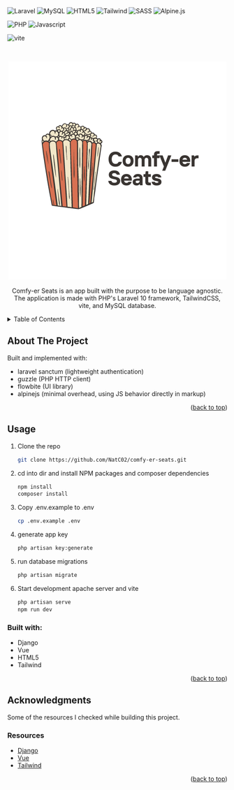 <div id="top"></div

![Laravel](https://img.shields.io/badge/laravel-%23FF2D20.svg?style=for-the-badge&logo=laravel&logoColor=white)
![MySQL](https://img.shields.io/badge/mysql-4479A1.svg?style=for-the-badge&logo=mysql&logoColor=white)
![HTML5](https://img.shields.io/badge/HTML5-E34F26?style=for-the-badge&logo=html5&logoColor=white)
![Tailwind](https://img.shields.io/badge/Tailwind_CSS-38B2AC?style=for-the-badge&logo=tailwind-css&logoColor=white)
![SASS](https://img.shields.io/badge/SASS-hotpink.svg?style=for-the-badge&logo=SASS&logoColor=white)
![Alpine.js](https://img.shields.io/badge/alpinejs-white.svg?style=for-the-badge&logo=alpinedotjs&logoColor=%238BC0D0)

![PHP](https://img.shields.io/badge/php-%23777BB4.svg?style=for-the-badge&logo=php&logoColor=white)
![Javascript](https://img.shields.io/badge/JavaScript-323330?style=for-the-badge&logo=javascript&logoColor=F7DF1E)

![vite](https://img.shields.io/badge/Vite-B73BFE?style=for-the-badge&logo=vite&logoColor=FFD62E)

<br />
<div align="center">

![logo](./imgs/logo.png)

  <p align="center">
     Comfy-er Seats is an app built with the purpose to be language agnostic. The application is made with PHP's Laravel 10 framework, TailwindCSS, vite, and MySQL database.
  </p>
</div>

<!-- TABLE OF CONTENTS -->
<details>
  <summary>Table of Contents</summary>
  <ol>
    <li>
      <a href="#about-the-project">About The Project</a>
      <ul>
        <li><a href="#usage">Usage</a></li>
        <li><a href="#built-with">Built With</a></li>
      </ul>
    </li>
    <li><a href="#acknowledgments">Acknowledgments</a></li>
  </ol>
</details>

<!-- ABOUT THE PROJECT -->

## About The Project

Built and implemented with:

- laravel sanctum (lightweight authentication)
- guzzle (PHP HTTP client)
- flowbite (UI library)
- alpinejs (minimal overhead, using JS behavior directly in markup)

<p align="right">(<a href="#top">back to top</a>)</p>

<!-- USAGE EXAMPLES -->

## Usage

1. Clone the repo
   ```sh
   git clone https://github.com/NatC02/comfy-er-seats.git
   ```
2. cd into dir and install NPM packages and composer dependencies
   ```sh
   npm install
   composer install
   ```
3. Copy .env.example to .env
   ```sh
   cp .env.example .env
   ```
4. generate app key
   ```sh
   php artisan key:generate
   ```
5. run database migrations
   ```sh
   php artisan migrate
   ```
6. Start development apache server and vite 
   ```sh
   php artisan serve
   npm run dev
   ```

### Built with:

- Django
- Vue
- HTML5
- Tailwind

<p align="right">(<a href="#top">back to top</a>)</p>

<!-- CONTRIBUTING -->

## Acknowledgments

Some of the resources I checked while building this project.

### Resources

- [Django](https://docs.djangoproject.com/en/5.0/)
- [Vue](https://vuejs.org/guide/introduction.html)
- [Tailwind](https://v2.tailwindcss.com/docs)

<p align="right">(<a href="#top">back to top</a>)</p>